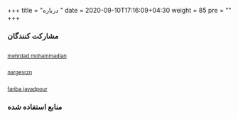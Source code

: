 +++
title = "درباره "
date =  2020-09-10T17:16:09+04:30
weight = 85
pre = "<i class='fa fa-info info' ></i>"
+++

### مشارکت کنندگان

<style>
/* mobile */
@media (max-width: 767px) {
  .avatarcont {
  border-radius: 50%;
  box-shadow: 0px 5px 10px 0px rgba(30, 30, 30, 0.3);
  margin-top: -20px;
  display: block;
  margin: 0 auto;
  max-width: 100px;
}
  .pcont {
    margin-top: -30px;
    text-align: center;
    font-size:13px;
    font-weight:bold;
  }
}

/* desktop */
@media only screen and (min-width: 992px) {
  .avatarcont {
  border-radius: 50%;
  box-shadow: 0px 5px 10px 0px rgba(30, 30, 30, 0.3);
  margin-top: -20px;
  display: block;
  margin: 0 auto;
  max-width: 120px;
}
  .pcont {
    margin-top: -30px;
    text-align: center;
    font-size:15px;
    font-weight:bold;
  }
}
</style>


<!-- <table> -->
  <tr>
    <td align="center"><a href="https://github.com/mehrdad-dev"><img class="avatarcont" src="https://avatars2.githubusercontent.com/u/40211374?v=4"  alt=""/><sub><p class="pcont">mehrdad mohammadian</p></sub></a>
 </td>
    <td align="center"><a href="http://nargesrzn.github.io/my-website"><img class="avatarcont"  src="https://avatars3.githubusercontent.com/u/59249853?v=4"  alt=""/><sub><p class="pcont">nargesrzn</p ></sub></a> </td>
    <td align="center"><a href="https://github.com/faribajpr"><img class="avatarcont" src="https://avatars3.githubusercontent.com/u/33823943?s=400&v=4"  alt=""/><sub><p class="pcont">fariba javadpour</p></sub></a></td>

  </tr>
<!-- </table> -->


### منابع استفاده شده

